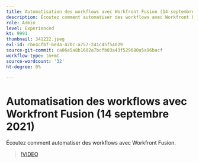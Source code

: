```yaml
---
title: Automatisation des workflows avec Workfront Fusion (14 septembre 2021)
description: Écoutez comment automatiser des workflows avec Workfront Fusion.
role: Admin
level: Experienced
kt: 9991
thumbnail: 341222.jpeg
exl-id: cbe4cfbf-6eda-470c-a757-241c45f54029
source-git-commit: ca06e5a8b1602a7bcfb83a43f529680a5a96bacf
workflow-type: tm+mt
source-wordcount: '32'
ht-degree: 0%

---
```


# Automatisation des workflows avec Workfront Fusion (14 septembre 2021)

Écoutez comment automatiser des workflows avec Workfront Fusion.

>[!VIDEO](https://video.tv.adobe.com/v/341222/?quality=12&learn=on)
